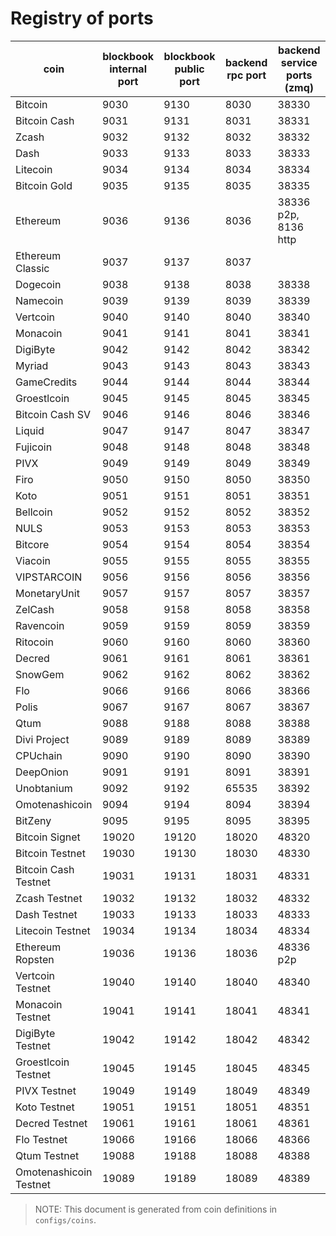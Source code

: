 # Registry of ports

| coin                   | blockbook internal port | blockbook public port | backend rpc port | backend service ports (zmq) |
|------------------------|-------------------------|-----------------------|------------------|-----------------------------|
| Bitcoin                | 9030                    | 9130                  | 8030             | 38330                       |
| Bitcoin Cash           | 9031                    | 9131                  | 8031             | 38331                       |
| Zcash                  | 9032                    | 9132                  | 8032             | 38332                       |
| Dash                   | 9033                    | 9133                  | 8033             | 38333                       |
| Litecoin               | 9034                    | 9134                  | 8034             | 38334                       |
| Bitcoin Gold           | 9035                    | 9135                  | 8035             | 38335                       |
| Ethereum               | 9036                    | 9136                  | 8036             | 38336 p2p, 8136 http        |
| Ethereum Classic       | 9037                    | 9137                  | 8037             |                             |
| Dogecoin               | 9038                    | 9138                  | 8038             | 38338                       |
| Namecoin               | 9039                    | 9139                  | 8039             | 38339                       |
| Vertcoin               | 9040                    | 9140                  | 8040             | 38340                       |
| Monacoin               | 9041                    | 9141                  | 8041             | 38341                       |
| DigiByte               | 9042                    | 9142                  | 8042             | 38342                       |
| Myriad                 | 9043                    | 9143                  | 8043             | 38343                       |
| GameCredits            | 9044                    | 9144                  | 8044             | 38344                       |
| Groestlcoin            | 9045                    | 9145                  | 8045             | 38345                       |
| Bitcoin Cash SV        | 9046                    | 9146                  | 8046             | 38346                       |
| Liquid                 | 9047                    | 9147                  | 8047             | 38347                       |
| Fujicoin               | 9048                    | 9148                  | 8048             | 38348                       |
| PIVX                   | 9049                    | 9149                  | 8049             | 38349                       |
| Firo                   | 9050                    | 9150                  | 8050             | 38350                       |
| Koto                   | 9051                    | 9151                  | 8051             | 38351                       |
| Bellcoin               | 9052                    | 9152                  | 8052             | 38352                       |
| NULS                   | 9053                    | 9153                  | 8053             | 38353                       |
| Bitcore                | 9054                    | 9154                  | 8054             | 38354                       |
| Viacoin                | 9055                    | 9155                  | 8055             | 38355                       |
| VIPSTARCOIN            | 9056                    | 9156                  | 8056             | 38356                       |
| MonetaryUnit           | 9057                    | 9157                  | 8057             | 38357                       |
| ZelCash                | 9058                    | 9158                  | 8058             | 38358                       |
| Ravencoin              | 9059                    | 9159                  | 8059             | 38359                       |
| Ritocoin               | 9060                    | 9160                  | 8060             | 38360                       |
| Decred                 | 9061                    | 9161                  | 8061             | 38361                       |
| SnowGem                | 9062                    | 9162                  | 8062             | 38362                       |
| Flo                    | 9066                    | 9166                  | 8066             | 38366                       |
| Polis                  | 9067                    | 9167                  | 8067             | 38367                       |
| Qtum                   | 9088                    | 9188                  | 8088             | 38388                       |
| Divi Project           | 9089                    | 9189                  | 8089             | 38389                       |
| CPUchain               | 9090                    | 9190                  | 8090             | 38390                       |
| DeepOnion              | 9091                    | 9191                  | 8091             | 38391                       |
| Unobtanium             | 9092                    | 9192                  | 65535            | 38392                       |
| Omotenashicoin         | 9094                    | 9194                  | 8094             | 38394                       |
| BitZeny                | 9095                    | 9195                  | 8095             | 38395                       |
| Bitcoin Signet         | 19020                   | 19120                 | 18020            | 48320                       |
| Bitcoin Testnet        | 19030                   | 19130                 | 18030            | 48330                       |
| Bitcoin Cash Testnet   | 19031                   | 19131                 | 18031            | 48331                       |
| Zcash Testnet          | 19032                   | 19132                 | 18032            | 48332                       |
| Dash Testnet           | 19033                   | 19133                 | 18033            | 48333                       |
| Litecoin Testnet       | 19034                   | 19134                 | 18034            | 48334                       |
| Ethereum Ropsten       | 19036                   | 19136                 | 18036            | 48336 p2p                   |
| Vertcoin Testnet       | 19040                   | 19140                 | 18040            | 48340                       |
| Monacoin Testnet       | 19041                   | 19141                 | 18041            | 48341                       |
| DigiByte Testnet       | 19042                   | 19142                 | 18042            | 48342                       |
| Groestlcoin Testnet    | 19045                   | 19145                 | 18045            | 48345                       |
| PIVX Testnet           | 19049                   | 19149                 | 18049            | 48349                       |
| Koto Testnet           | 19051                   | 19151                 | 18051            | 48351                       |
| Decred Testnet         | 19061                   | 19161                 | 18061            | 48361                       |
| Flo Testnet            | 19066                   | 19166                 | 18066            | 48366                       |
| Qtum Testnet           | 19088                   | 19188                 | 18088            | 48388                       |
| Omotenashicoin Testnet | 19089                   | 19189                 | 18089            | 48389                       |

> NOTE: This document is generated from coin definitions in `configs/coins`.
